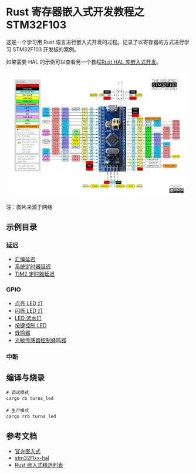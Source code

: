 # Rust 寄存器嵌入式开发教程之 STM32F103

这是一个学习用 Rust 语言进行嵌入式开发的过程。记录了以寄存器的方式进行学习 STM32F103 开发板的案例。

如果需要 HAL 的示例可以查看另一个教程[Rust HAL 库嵌入式开发](https://github.com/silent-rain/stm32f103-tutorial)。

![](./images/BluePillPinout.jpg)
注：图片来源于网络

## 示例目录

### 延迟

- [汇编延迟](./src/bin/delay_asm.rs)
- [系统定时器延迟](./src/bin/delay_syst.rs)
- [TIM2 定时器延迟](./src/bin/delay_tim2.rs)

### GPIO

- [点亮 LED 灯](./src/bin/turns_led.rs)
- [闪烁 LED 灯](./src/bin/blinky_led.rs)
- [LED 流水灯](./src/bin/flow_light_led.rs)
- [按键控制 LED](./src/bin/flow_light_led.rs)
- [蜂鸣器](./src/bin/buzzer.rs)
- [光敏传感器控制蜂鸣器](./src/bin/light_sensor_control_buzzer.rs)

### 中断

## 编译与烧录

```shell
# 调试模式
cargo rb turns_led

# 生产模式
cargo rrb turns_led
```

## 参考文档

- [官方嵌入式](https://www.rust-lang.org/zh-CN/what/embedded)
- [stm32f1xx-hal](https://github.com/stm32-rs/stm32f1xx-hal)
- [Rust 嵌入式精选列表](https://github.com/rust-embedded/awesome-embedded-rust)
